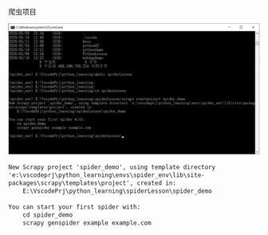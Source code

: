 爬虫项目

![image-20200511154706591](爬虫项目/image-20200511154706591.png)

```shell
New Scrapy project 'spider_demo', using template directory 'e:\vscodeprj\python_learning\envs\spider_env\lib\site-packages\scrapy\templates\project', created in:
    E:\VscodePrj\python_learning\spiderLesson\spider_demo

You can start your first spider with:
    cd spider_demo
    scrapy genspider example example.com

```

